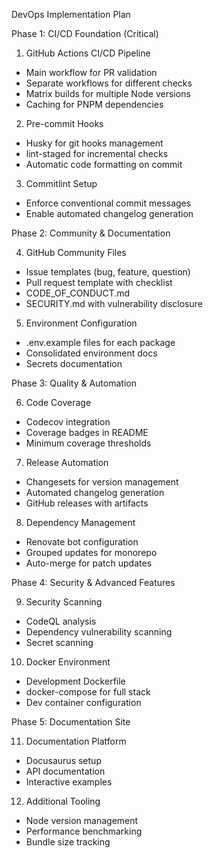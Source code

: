 DevOps Implementation Plan

  Phase 1: CI/CD Foundation (Critical)

  1. GitHub Actions CI/CD Pipeline
  - Main workflow for PR validation
  - Separate workflows for different checks
  - Matrix builds for multiple Node versions
  - Caching for PNPM dependencies

  2. Pre-commit Hooks
  - Husky for git hooks management
  - lint-staged for incremental checks
  - Automatic code formatting on commit

  3. Commitlint Setup
  - Enforce conventional commit messages
  - Enable automated changelog generation

  Phase 2: Community & Documentation

  4. GitHub Community Files
  - Issue templates (bug, feature, question)
  - Pull request template with checklist
  - CODE_OF_CONDUCT.md
  - SECURITY.md with vulnerability disclosure

  5. Environment Configuration
  - .env.example files for each package
  - Consolidated environment docs
  - Secrets documentation

  Phase 3: Quality & Automation

  6. Code Coverage
  - Codecov integration
  - Coverage badges in README
  - Minimum coverage thresholds

  7. Release Automation
  - Changesets for version management
  - Automated changelog generation
  - GitHub releases with artifacts

  8. Dependency Management
  - Renovate bot configuration
  - Grouped updates for monorepo
  - Auto-merge for patch updates

  Phase 4: Security & Advanced Features

  9. Security Scanning
  - CodeQL analysis
  - Dependency vulnerability scanning
  - Secret scanning

  10. Docker Environment
  - Development Dockerfile
  - docker-compose for full stack
  - Dev container configuration

  Phase 5: Documentation Site

  11. Documentation Platform
  - Docusaurus setup
  - API documentation
  - Interactive examples

  12. Additional Tooling
  - Node version management
  - Performance benchmarking
  - Bundle size tracking